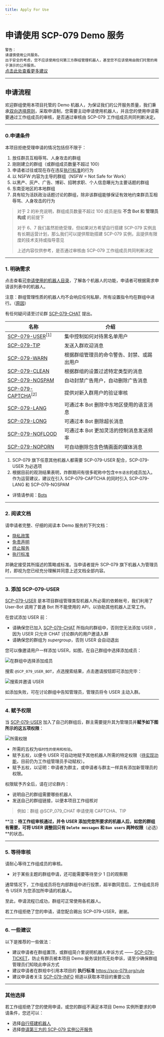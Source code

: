 ```yaml
---
title: Apply For Use
---
```


<link rel="stylesheet" href="/css/chinese.css">

# 申请使用 SCP-079 Demo 服务

`警告：`<br>
`请谨慎使用公共服务。`<br>
`出于安全的考虑，您不应该使用任何第三方群组管理机器人，甚至您不应该使用由我们托管的用于演示的公开服务。`<br>
[点击此处查看更多建议](/suggestions-zh/)

---

## 申请流程

欢迎群组使用本项目托管的 Demo 机器人，为保证我们的公开服务质量，我们秉承[双向选择原则](/principles-zh/#双向选择原则)，采取申请制，您需要主动申请使用机器人，并且您的使用申请需要通过工作组成员的审核，是否通过审核由 SCP-079 工作组成员共同判断决定。

---

### 0.申请条件

本项目拒绝受理申请的情况包括但不限于：

1. 放任群员互相辱骂、人身攻击的群组
2. 刚刚建立的群组（或群组成员数量不超过 100）
3. 申请者过往或现在存在违反[执行标准](/rule/)的行为
4. 以 NSFW 内容为主导的群组（NSFW = Not Safe for Work）
5. 以黑产、灰产、广告、博彩、招聘求职、个人信息曝光为主要话题的群组
6. 东南亚地区的本地群组
7. 具有较为活跃政治话题讨论的群组，除非该群组能够保证有效地约束群员互相辱骂、人身攻击的行为

> 对于 2 的补充说明，群组成员数量不超过 100 成员是指 **不含 Bot 和 管理员构成** 的前提下
>
> 对于 6、7 我们虽然拒绝受理，但如果对方希望自行搭建 SCP-079 实例且有长期运营计划，那么我们可以提供帮助搭建 SCP-079 实例，且提供有限度的技术支持或指导意见
>
> 上述内容仅供参考，是否通过审核由 SCP-079 工作组成员共同判断决定

---

### 1. 明确需求

点击查看[可申请使用的机器人目录](/bots/)，了解各个机器人的功能，申请者可根据需求申请该列表中的机器人。

注意：群组管理性质的机器人均不会响应任何私聊，所有设置指令均在群组中进行。（[原因](/principles-zh/#操作可查原则)）

有任何疑问请至讨论群 [SCP-079-CHAT](https://t.me/SCP_079_CHAT) 提出。

| 名称                                       | 介绍                                       |
| ------------------------------------------ | ------------------------------------------ |
| [SCP-079-USER](/USER-zh/)<sup>[1]</sup>    | 集中控制如何对待黑名单用户                 |
| [SCP-079-TIP](/TIP/)                       | 发送入群欢迎消息                           |
| [SCP-079-WARN](/WARN/)                     | 根据群组管理员的命令警告、封禁、或踢出用户 |
| [SCP-079-CLEAN](/CLEAN-zh/)                | 根据群组的设置过滤特定类型的消息           |
| [SCP-079-NOSPAM](/NOSPAM/)                 | 自动封禁广告用户，自动删除广告消息         |
| [SCP-079-CAPTCHA](/CAPTCHA/)<sup>[2]</sup> | 提供对新入群用户的验证审核                 |
| [SCP-079-LANG](/LANG/)                     | 可通过本 Bot 删除中东地区使用的语言消息    |
| [SCP-079-LONG](/LONG/)                     | 可通过本 Bot 删除超长消息                  |
| [SCP-079-NOFLOOD](/NOFLOOD/)               | 可通过本 Bot 更加灵活的控制消息发送频率    |
| [SCP-079-NOPORN](/NOPORN/)                 | 可自动删除包含色情画面的媒体消息           |

1. SCP-079 旗下任意其他机器人都需要 SCP-079-USER 配合，SCP-079-USER 为必选项
2. 根据目前的观测结果表明，炸群期间有很多昵称中包含`中东语言`的成员加入。作为运营建议，建议在引入 SCP-079-CAPTCHA 的同时引入 SCP-079-LANG 和 SCP-079-NOSPAM

- 详情请参阅：[Bots](/bots/)

---

### 2. 阅读文档

请申请者完整、仔细的阅读本 Demo 服务的下列文档：

- [隐私政策](/PublicInformationAndPrivacyProtection/)
- [免责声明](/readme/#免责声明)
- [终止服务](/readme/#终止服务)
- [执行标准](/rule/)

并确定接受其所描述的策略或标准。当申请者提升 SCP-079 旗下机器人为管理员时，即视为您已经充分理解并同意上述文档全部内容。

---

### 3. 添加 SCP-079-USER

[SCP-079-USER](https://t.me/SCP_079_USER_BOT) 是本项目群组管理类型机器人所必需的依赖帐号，我们利用了 User-Bot 调用了普通 Bot 所不能使用的 API，以协助其他机器人正常工作。 

在尝试添加 USER 前：

- 请确保您已加入 [SCP-079-CHAT](https://t.me/SCP_079_CHAT) 所指向的群组中，否则您无法添加 USER ，因为 USER 只允许 CHAT 讨论群内的用户邀请入群
- 请确保您的群组为 _supergroup_，否则 USER 会自动退出

您可以像邀请用户一样添加 USER，如图，在自己群组中选择添加成员：

![在群组中选择添加成员](/images/user-zh/add.png)

搜索 `@SCP_079_USER_BOT`，点选搜索结果，点击邀请按钮即可添加完毕：

![搜索并邀请 USER](/images/user-zh/invite.png)

如添加失败，可在讨论群组中告知管理员，管理员将令 USER 主动入群。

---

### 4. 赋予权限

当 [SCP-079-USER](https://t.me/SCP_079_USER_BOT) 加入了自己的群组后，群主需要提升其为管理员并**赋予如下图所示的这五项权限**：

![所需权限](/images/user-zh/permissions.png)

- 所需的五权为`临时性的使用和校验`。
- 赋予五权，以便令 USER 可自动地赋予其他机器人所需的特定权限（[待实现功能](https://t.me/c/1227852906/12447)，目前仍为工作组管理员手动赋权）。
- 赋予五权，以证明：申请者为群主，或申请者与群主一样具有添加新管理员的权限。

权限赋予齐全后，请在讨论群内：

- 说明自己的群组需要哪些机器人
- 发送自己的群组链接，以便本项目工作组核对

> 例如：群组 @SCP_079_CHAT 申请使用 CAPTCHA、TIP

**注：**待工作组审核通过，并令 USER 添加完您所要求的机器人后，如您的群组有需要，可将 USER 调整回只有 `Delete messages` 和 `Ban users` 两种权限**（必选）**的状态。

---

### 5. 等待审核

请耐心等待工作组成员的审核。

- 对于某些主题的群组申请，还可能需要等待至少 1 日的观察期

通常情况下，工作组成员将在内部群组中进行投票，超半数同意后，工作组成员将令 USER 为您添加所申请的机器人。

至此，申请流程已成功，群组可正常使用各机器人。

若工作组拒绝了您的申请，请您配合踢出 SCP-079-USER，谢谢。

---

### 6. 一些建议

以下是推荐的一些做法：

- 建议申请者在群组置顶，或群组简介里说明机器人申诉方式 —— [SCP-079-TICKET](https://t.me/SCP_079_TICKET_BOT)，防止有群员被本项目 Demo 服务误封而无处申诉，请至少确保群组管理员们知晓此申诉方式
- 建议申请者在群规中引用本项目的 **执行标准** <https://scp-079.org/rule>
- 建议申请者关注 [SCP-079-INFO](https://t.me/SCP_079_INFO) 频道以获取本项目的重要公告

---

### 其他选择

若工作组拒绝了您的使用申请，或您的群组不满足本项目 Demo 实例所要求的申请条件，您还可以：

- 选择[自行搭建机器人](/how-zh/)
- 选择[申请第三方的 SCP-079 实例公开服务](/list/)
